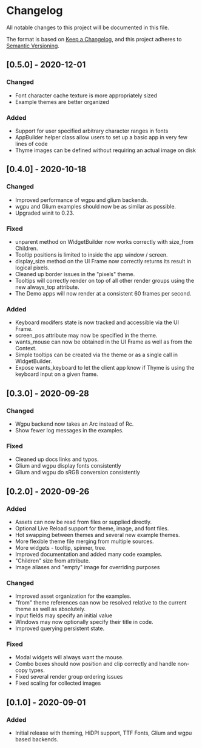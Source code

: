 # Changelog
All notable changes to this project will be documented in this file.

The format is based on [Keep a Changelog](https://keepachangelog.com/en/1.0.0/),
and this project adheres to [Semantic Versioning](https://semver.org/spec/v2.0.0.html).

## [0.5.0] - 2020-12-01
### Changed
- Font character cache texture is more appropriately sized
- Example themes are better organized

### Added
- Support for user specified arbitrary character ranges in fonts
- AppBuilder helper class allow users to set up a basic app in very few lines of code
- Thyme images can be defined without requiring an actual image on disk

## [0.4.0] - 2020-10-18
### Changed
- Improved performance of wgpu and glium backends.
- wgpu and Glium examples should now be as similar as possible.
- Upgraded winit to 0.23.

### Fixed
- unparent method on WidgetBuilder now works correctly with size_from Children.
- Tooltip positions is limited to inside the app window / screen.
- display_size method on the UI Frame now correctly returns its result in logical pixels.
- Cleaned up border issues in the "pixels" theme.
- Tooltips will correctly render on top of all other render groups using the new always_top attribute.
- The Demo apps will now render at a consistent 60 frames per second.

### Added
- Keyboard modifers state is now tracked and accessible via the UI Frame.
- screen_pos attribute may now be specified in the theme.
- wants_mouse can now be obtained in the UI Frame as well as from the Context.
- Simple tooltips can be created via the theme or as a single call in WidgetBuilder.
- Expose wants_keyboard to let the client app know if Thyme is using the keyboard input on a given frame.

## [0.3.0] - 2020-09-28
### Changed
- Wgpu backend now takes an Arc instead of Rc.
- Show fewer log messages in the examples.

### Fixed
- Cleaned up docs links and typos.
- Glium and wgpu display fonts consistently
- Glium and wgpu do sRGB conversion consistently

## [0.2.0] - 2020-09-26
### Added
- Assets can now be read from files or supplied directly.
- Optional Live Reload support for theme, image, and font files.
- Hot swapping between themes and several new example themes.
- More flexible theme file merging from multiple sources.
- More widgets - tooltip, spinner, tree.
- Improved documentation and added many code examples.
- "Children" size from attribute.
- Image aliases and "empty" image for overriding purposes

### Changed
- Improved asset organization for the examples.
- "from" theme references can now be resolved relative to the current theme as well as absolutely.
- Input fields may specify an initial value
- Windows may now optionally specify their title in code.
- Improved querying persistent state.

### Fixed
- Modal widgets will always want the mouse.
- Combo boxes should now position and clip correctly and handle non-copy types.
- Fixed several render group ordering issues
- Fixed scaling for collected images

## [0.1.0] - 2020-09-01
### Added
- Initial release with theming, HiDPI support, TTF Fonts, Glium and wgpu based backends.
